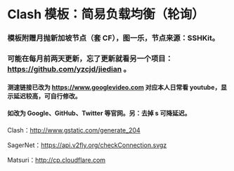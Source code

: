 # Clash 模板：简易负载均衡（轮询）

### 模板附赠月抛新加坡节点（套 CF），图一乐，节点来源：SSHKit。

### 可能在每月前两天更新，忘了更新就看另一个项目：https://github.com/yzcjd/jiedian 。

#### 测速链接已改为 https://www.googlevideo.com 对应本人日常看 youtube，显示延迟较高，可自行修改。

#### 如改为 Google、GitHub、Twitter 等官网。另：去掉 s 可降延迟。

Clash：http://www.gstatic.com/generate_204

SagerNet：https://api.v2fly.org/checkConnection.svgz

Matsuri：http://cp.cloudflare.com
